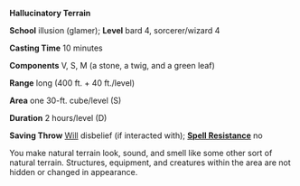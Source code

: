  **Hallucinatory Terrain**

**School** illusion (glamer); **Level** bard 4, sorcerer/wizard 4

**Casting Time** 10 minutes

**Components** V, S, M (a stone, a twig, and a green leaf)

**Range** long (400 ft. + 40 ft./level)

**Area** one 30-ft. cube/level (S)

**Duration** 2 hours/level (D)

**Saving Throw** [Will](../combat.html#_will) disbelief (if interacted with); **[Spell Resistance](../glossary.html#_spell-resistance)** no

You make natural terrain look, sound, and smell like some other sort of natural terrain. Structures, equipment, and creatures within the area are not hidden or changed in appearance.

